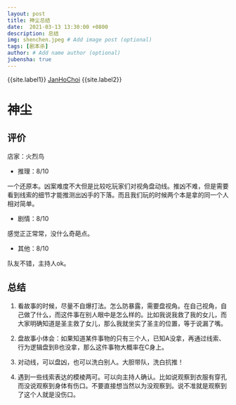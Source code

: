 ```yaml
---
layout: post
title: 神尘总结
date:  2021-03-13 13:30:00 +0800
description: 总结
img: shenchen.jpeg # Add image post (optional)
tags: [剧本杀]
author: # Add name author (optional)
jubensha: true
---
```


{{site.label1}} <a href="https://github.com/janhochoi/" target="\_blank">JanHoChoi</a> {{site.label2}}

# 神尘

## 评价

店家：火烈鸟

- 推理：8/10

一个还原本。凶案难度不大但是比较吃玩家们对视角盘动线。推凶不难，但是需要看到线索的细节才能推测出凶手的下落。而且我们玩的时候两个本是拿的同一个人相对简单。

- 剧情：8/10

感觉正正常常，没什么奇葩点。

- 其他：8/10

队友不错，主持人ok。

## 总结

1. 看故事的时候，尽量不自爆打法。怎么防暴露，需要盘视角。在自己视角，自己做了什么，而这件事在别人眼中是怎么样的。比如我说我救了我的女儿，而大家明确知道是圣主救了女儿，那么我就坐实了圣主的位置，等于说漏了嘴。

2. 盘故事小体会：如果知道某件事物的只有三个人，已知A没拿，再通过线索、行为逻辑盘到B也没拿，那么这件事物大概率在C身上。

3. 对动线，可以盘凶，也可以洗白别人。大胆带队，洗白抗推！

4. 遇到一些线索表达的模棱两可。可以向主持人确认。比如说观察到衣服有穿孔而没说观察到身体有伤口。不要直接想当然以为没观察到。说不准就是观察到了这个人就是没伤口。